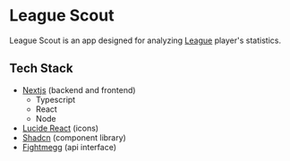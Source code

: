 # League Scout

League Scout is an app designed for analyzing [League](https://www.leagueoflegends.com/en-gb/) player's statistics.

## Tech Stack

- [Nextjs](https://nextjs.org/) (backend and frontend)
  - Typescript
  - React
  - Node
- [Lucide React](https://lucide.dev/guide/packages/lucide-react) (icons)
- [Shadcn](https://ui.shadcn.com/) (component library)
- [Fightmegg](https://www.npmjs.com/package/@fightmegg/riot-api) (api interface)
